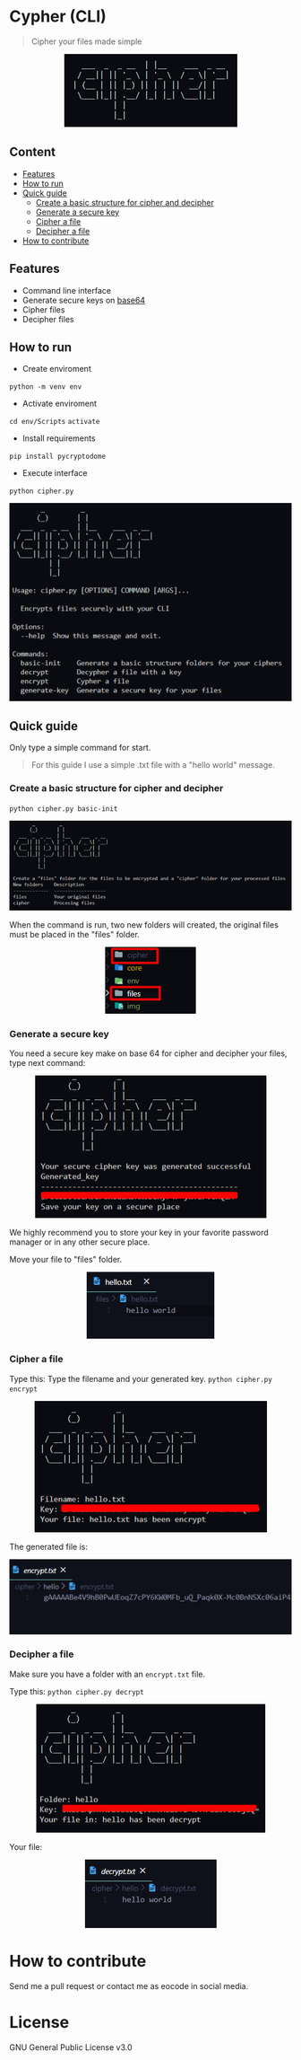 # Cypher (CLI)<!-- omit in toc -->

> Cipher your files made simple

<div align="center">
  <img src="img/cipher.png">
</div>

## Content<!-- omit in toc -->
- [Features](#features)
- [How to run](#how-to-run)
- [Quick guide](#quick-guide)
  - [Create a basic structure for cipher and decipher](#create-a-basic-structure-for-cipher-and-decipher)
  - [Generate a secure key](#generate-a-secure-key)
  - [Cipher a file](#cipher-a-file)
  - [Decipher a file](#decipher-a-file)
- [How to contribute](#how-to-contribute)

## Features
* Command line interface
* Generate secure keys on [base64](!https://en.wikipedia.org/wiki/Base64)
* Cipher files
* Decipher files

## How to run

* Create enviroment

`python -m venv env`

* Activate enviroment

`cd env/Scripts`
`activate`

* Install requirements

`pip install pycryptodome`

* Execute interface

`python cipher.py`

<div align="center">
  <img src="img/1.png">
</div>

## Quick guide

Only type a simple command for start.

> For this guide I use a simple .txt file with a "hello world" message.

### Create a basic structure for cipher and decipher

`python cipher.py basic-init`

<div align="center">
  <img src="img/2.png">
</div>

When the command is run, two new folders will created, the original files must be placed in the "files" folder.

<div align="center">
  <img src="img/3.png">
</div>

### Generate a secure key

You need a secure key make on base 64 for cipher and decipher your files, type next command:

<div align="center">
  <img src="img/4.png">
</div>

We highly recommend you to store your key in your favorite password manager or in any other secure place.

Move your file to "files" folder.

<div align="center">
  <img src="img/5.png">
</div>


### Cipher a file

Type this:
Type the filename and your generated key.
`python cipher.py encrypt`

<div align="center">
  <img src="img/6.png">
</div>

The generated file is:

<div align="center">
  <img src="img/7.png">
</div>

### Decipher a file

Make sure you have a folder with an `encrypt.txt` file.

Type this:
``python cipher.py decrypt``

<div align="center">
  <img src="img/9.png">
</div>

Your file:

<div align="center">
  <img src="img/10.png">
</div>

# How to contribute
Send me a pull request or contact me as eocode in social media.

# License
GNU General Public License v3.0
